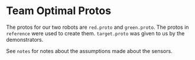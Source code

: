 # Team Optimal Protos

The protos for our two robots are `red.proto` and `green.proto`. The protos in
`reference` were used to create them. `target.proto` was given to us by the
demonstrators.

See `notes` for notes about the assumptions made about the sensors.
